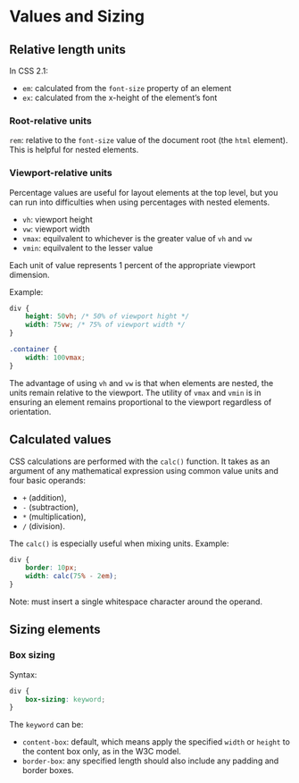 # Values and Sizing

## Relative length units

In CSS 2.1:

- `em`: calculated from the `font-size` property of an element
- `ex`: calculated from the x-height of the element’s font

### Root-relative units

`rem`: relative to the `font-size` value of the document root (the `html` element). This is helpful for nested elements.

### Viewport-relative units

Percentage values are useful for layout elements at the top level, but you can run into difficulties when using percentages with nested elements.

- `vh`: viewport height
- `vw`: viewport width
- `vmax`: equilvalent to whichever is the greater value of `vh` and `vw`
- `vmin`: equilvalent to the lesser value

Each unit of value represents 1 percent of the appropriate viewport dimension.

Example:

```css
div {
    height: 50vh; /* 50% of viewport hight */
    width: 75vw; /* 75% of viewport width */
}

.container {
    width: 100vmax;
}
```

The advantage of using `vh` and `vw` is that when elements are nested, the units remain relative to the viewport. The utility of `vmax` and `vmin` is in ensuring an element remains proportional to the viewport regardless of orientation.

## Calculated values

CSS calculations are performed with the `calc()` function. It takes as an argument of any mathematical expression using common value units and four basic operands:

- `+` (addition),
- `-` (subtraction),
- `*` (multiplication),
- `/` (division).

The `calc()` is especially useful when mixing units. Example:

```css
div {
    border: 10px;
    width: calc(75% - 2em);
}
```

Note: must insert a single whitespace character around the operand.

## Sizing elements

### Box sizing

Syntax:

```css
div {
    box-sizing: keyword;
}
```

The `keyword` can be:

- `content-box`: default, which means apply the specified `width` or `height` to the content box only, as in the W3C model.
- `border-box`: any specified length should also include any padding and border boxes.